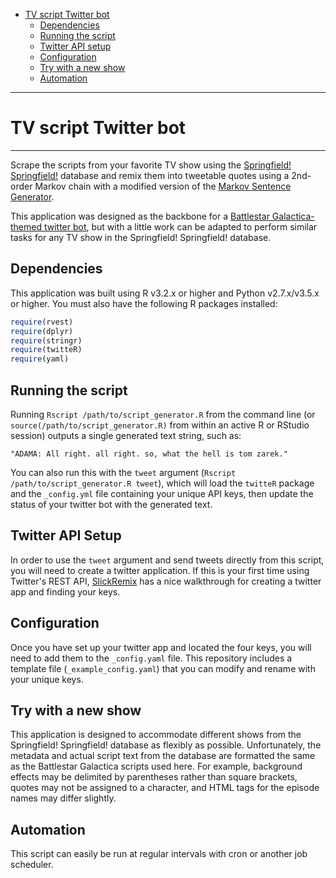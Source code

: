 -   [TV script Twitter bot](#tv-script-twitter-bot)
    -   [Dependencies](#dependencies)
    -   [Running the script](#running-the-script)
    -   [Twitter API setup](#twitter-api-setup)
    -   [Configuration](#configuration)
    -   [Try with a new show](#try-with-a-new-show)
    -   [Automation](#automation)

------------------------------------------------------------------------
# TV script Twitter bot
------------------------------------------------------------------------

Scrape the scripts from your favorite TV show using the [Springfield! Springfield!](http://www.springfieldspringfield.co.uk/) database and remix them into tweetable quotes using a 2nd-order Markov chain with a modified version of the [Markov Sentence Generator](https://github.com/hrs/markov-sentence-generator).

This application was designed as the backbone for a [Battlestar Galactica-themed twitter bot](https://twitter.com/MightBeACylon), but with a little work can be adapted to perform similar tasks for any TV show in the Springfield! Springfield! database.

## Dependencies

This application was built using R v3.2.x or higher and Python v2.7.x/v3.5.x or higher. You must also have the following R packages installed:

``` r
require(rvest)
require(dplyr)
require(stringr)
require(twitteR)
require(yaml)
```

## Running the script
Running `Rscript /path/to/script_generator.R` from the command line (or `source(/path/to/script_generator.R)` from within an active R or RStudio session) outputs a single generated text string, such as:

`"ADAMA: All right. all right. so, what the hell is tom zarek."`

You can also run this with the `tweet` argument (`Rscript /path/to/script_generator.R tweet`), which will load the `twitteR` package and the `_config.yml` file containing your unique API keys, then update the status of your twitter bot with the generated text.

## Twitter API Setup

In order to use the `tweet` argument and send tweets directly from this script, you will need to create a twitter application. If this is your first time using Twitter's REST API,  [SlickRemix](https://www.slickremix.com/docs/how-to-get-api-keys-and-tokens-for-twitter/) has a nice walkthrough for creating a twitter app and finding your keys.

## Configuration

Once you have set up your twitter app and located the four keys, you will need to add them to the `_config.yaml` file. This repository includes a template file (`_example_config.yaml`) that you can modify and rename with your unique keys.

## Try with a new show

This application is designed to accommodate different shows from the Springfield! Springfield! database as flexibly as possible. Unfortunately, the metadata and actual script text from the database are formatted the same as the Battlestar Galactica scripts used here. For example, background effects may be delimited by parentheses rather than square brackets, quotes may not be assigned to a character, and HTML tags for the episode names may differ slightly.

## Automation

This script can easily be run at regular intervals with cron or another job scheduler.
